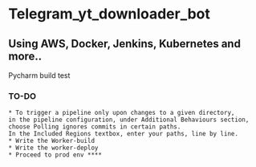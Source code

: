 # Telegram_yt_downloader_bot  


## Using AWS, Docker, Jenkins, Kubernetes and more..
Pycharm build test

### TO-DO
    * To trigger a pipeline only upon changes to a given directory, 
    in the pipeline configuration, under Additional Behaviours section, 
    choose Polling ignores commits in certain paths. 
    In the Included Regions textbox, enter your paths, line by line.
    * Write the Worker-build
    * Write the worker-deploy
    * Proceed to prod env ****